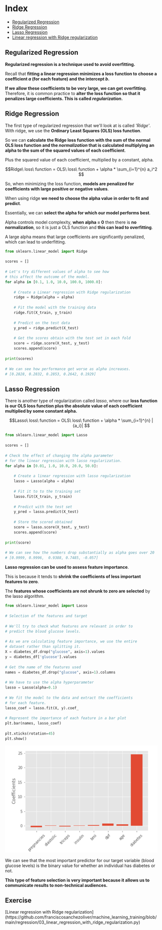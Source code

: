<h1>Index</h1>

<ul>
    <li>
        <a href="#regularized_regression">
            Regularized Regression
        </a>
    </li>
    <li>
        <a href="#ridge_regression">
           Ridge Regression 
        </a>
    </li>
    <li>
        <a href="#lasso_regression">
           Lasso Regression
        </a>
    </li>
    <li>
        <a href="#exercise_linear_regression_with_ridge_regularization">
            Linear regression with Ridge regularization         
        </a>
    </li>
</ul>

<h2 id="regularized_regression">Regularized Regression</h2>

__Regularized regression is a technique used to avoid overfitting.__

Recall that __fitting a linear regression minimizes a loss function to choose 
a coefficient _a_ (for each feature) and the intercept _b_.__

__If we allow these coefficients to be very large, we can get overfitting__. Therefore, it 
is common practice to __alter the loss function so that it penalizes large coefficients. This 
is called _regularization_.__


<h2 id="ridge_regression">Ridge Regression</h2>

The first type of regularized regression that we'll look at is called _'Ridge'_. With ridge, 
we use the __Ordinary Least Squares (OLS) loss function__.

So we can __calculate the Ridge loss function with the sum of the normal OLS loss function 
and the _normalization_ that is calculated multiplying an alpha to the sum of the 
squared values of each coefficient__.

Plus the squared value of each coefficient, multiplied by a constant, alpha. 

$$Ridge\ loss\ function = OLS\ loss\ function + \alpha * \sum_{i=1}^{n} a_i^2 $$

So, when minimizing the loss function, __models are penalized for coefficients with 
large positive or negative values__.

When using ridge __we need to choose the alpha value in order to fit and predict__.

Essentially, we can __select the alpha for which our model performs best__.

Alpha controls model complexity, __when alpha = 0__ then there is __no normalization__, 
so it is just a OLS function and __this can lead to overfitting__.

A large alpha means that large coefficients are significantly penalized, which can 
lead to underfitting.

```python
from sklearn.linear_model import Ridge

scores = []

# Let's try different values of alpha to see how 
# this affect the outcome of the model.
for alpha in [0.1, 1.0, 10.0, 100.0, 1000.0]:

	# Create a Linear regression with Ridge regularization
	ridge = Ridge(alpha = alpha)

	# Fit the model with the training data
	ridge.fit(X_train, y_train)

	# Predict on the test data
	y_pred = ridge.predict(X_test)

	# Get the scores obtain with the test set in each fold
	score = ridge.score(X_test, y_test)
	scores.append(score)

print(scores)

# We can see how performance get worse as alpha increases.
# [0.2828, 0.2832, 0.2853, 0.2642, 0.1929]
```


<h2 id="lasso_regression">Lasso Regression</h2>

There is another type of regularization called _lasso_, where our __loss function is 
our OLS loss function plus the absolute value of each coefficient multiplied by 
some constant alpha.__

$$Lasso\ loss\ function = OLS\ loss\ function + \alpha * \sum_{i=1}^{n} |{a_i}| $$

```python
from sklearn.linear_model import Lasso

scores = []

# Check the effect of changing the alpha parameter
# for the linear regression with lasso regularization.
for alpha in [0.01, 1.0, 10.0, 20.0, 50.0]:

	# Create a linear regression with lasso regularization
	lasso = Lasso(alpha = alpha)

	# Fit it to to the training set
	lasso.fit(X_train, y_train)

	# Predict with the test set
	y_pred = lasso.predict(X_test)

	# Store the scored obtained
	score = lasso.score(X_test, y_test)
	scores.append(score)

print(score)

# We can see how the numbers drop substantially as alpha goes over 20
# [0.9999, 0.9996,  0.9388, 0.7485, -0.057]
```

__Lasso regression can be used to assess feature importance__. 

This is because it tends to __shrink the coefficients of less important features to zero__. 

The __features whose coefficients are not shrunk to zero are selected__ by the lasso algorithm.


```python
from sklearn.linear_model import Lasso

# Selection of the features and target

# We'll try to check what features are relevant in order to 
# predict the blood glucose levels.

# As we are calculating feature importance, we use the entire
# dataset rather than splitting it.
X = diabetes_df.drop("glucose", axis=1).values
y = diabetes_df['glucose'].values

# Get the name of the features used
names = diabetes_df.drop("glucose", axis=1).columns

# We have to use the alpha hyperparameter
lasso = Lasso(alpha=0.1)

# We fit the model to the data and extract the coefficients 
# for each feature.
lasso_coef = lasso.fit(X, y).coef_

# Represent the importance of each feature in a bar plot
plt.bar(names, lasso_coef)

plt.xticks(rotation=45)
plt.show()
```

![feature importance by lasso](./imgs/lasso_feature_importance.png)

We can see that the most important predictor for our target variable (blood glucose levels) 
is the binary value for whether an individual has diabetes or not.

__This type of feature selection is very important because it allows us to communicate results 
to non-technical audiences.__

<h2 id="exercise_linear_regression_with_ridge_regularization">Exercise</h2>
[Linear regression with Ridge regularization](https://github.com/franciscosanchezoliver/machine_learning_training/blob/main/regression/03_linear_regression_with_ridge_regularization.py)


